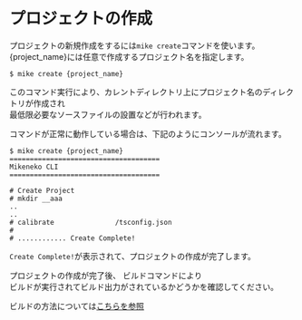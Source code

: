# プロジェクトの作成

プロジェクトの新規作成をするには``mike create``コマンドを使います。  
{project_name}には任意で作成するプロジェクト名を指定します。

```
$ mike create {project_name}
```

このコマンド実行により、カレントディレクトリ上にプロジェクト名のディレクトリが作成され  
最低限必要なソースファイルの設置などが行われます。  

コマンドが正常に動作している場合は、下記のようにコンソールが流れます。

```
$ mike create {project_name}
=====================================
Mikeneko CLI
=====================================

# Create Project
# mkdir __aaa
..
..
# calibrate               /tsconfig.json
#
# ............ Create Complete!
```

``Create Complete!``が表示されて、プロジェクトの作成が完了します。

プロジェクトの作成が完了後、 ビルドコマンドにより  
ビルドが実行されてビルド出力がされているかどうかを確認してください。

ビルドの方法については[こちらを参照](build.md)